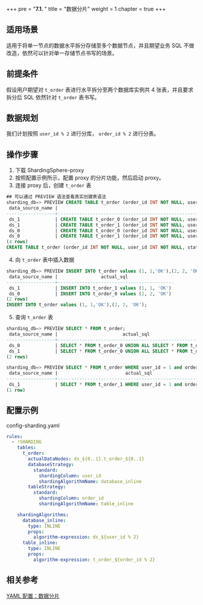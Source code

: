 +++
pre = "<b>7.1. </b>"
title = "数据分片"
weight = 1
chapter = true
+++

## 适用场景
适用于将单一节点的数据水平拆分存储至多个数据节点，并且期望业务 SQL 不做改造，依然可以针对单一存储节点书写的场景。
## 前提条件
假设用户期望对 `t_order` 表进行水平拆分至两个数据库实例共 4 张表，并且要求拆分后 SQL 依然针对 `t_order` 表书写。
## 数据规划
我们计划按照 `user_id % 2` 进行分库， `order_id % 2` 进行分表。
## 操作步骤
1. 下载 ShardingSphere-proxy
2. 按照配置示例所示，配置 proxy 的分片功能，然后启动 proxy。
3. 连接 proxy 后，创建 `t_order` 表
``` sql
## 可以通过 PREVIEW 语法查看真实创建表语法
sharding_db=> PREVIEW CREATE TABLE t_order (order_id INT NOT NULL, user_id INT NOT NULL, status VARCHAR(45) NULL, PRIMARY KEY (order_id));
 data_source_name |                                                      actual_sql
------------------+-----------------------------------------------------------------------------------------------------------------------
 ds_1             | CREATE TABLE t_order_0 (order_id INT NOT NULL, user_id INT NOT NULL, status VARCHAR(45) NULL, PRIMARY KEY (order_id))
 ds_1             | CREATE TABLE t_order_1 (order_id INT NOT NULL, user_id INT NOT NULL, status VARCHAR(45) NULL, PRIMARY KEY (order_id))
 ds_0             | CREATE TABLE t_order_0 (order_id INT NOT NULL, user_id INT NOT NULL, status VARCHAR(45) NULL, PRIMARY KEY (order_id))
 ds_0             | CREATE TABLE t_order_1 (order_id INT NOT NULL, user_id INT NOT NULL, status VARCHAR(45) NULL, PRIMARY KEY (order_id))
(4 rows)
CREATE TABLE t_order (order_id INT NOT NULL, user_id INT NOT NULL, status VARCHAR(45) NULL, PRIMARY KEY (order_id));
``` 
4. 向 `t_order` 表中插入数据
``` sql
sharding_db=> PREVIEW INSERT INTO t_order values (1, 1,'OK'),(2, 2, 'OK');
 data_source_name |                actual_sql
------------------+-------------------------------------------
 ds_1             | INSERT INTO t_order_1 values (1, 1, 'OK')
 ds_0             | INSERT INTO t_order_0 values (2, 2, 'OK')
(2 rows)
INSERT INTO t_order values (1, 1,'OK'),(2, 2, 'OK');
```
5. 查询 `t_order` 表
``` sql
sharding_db=> PREVIEW SELECT * FROM t_order;
 data_source_name |                        actual_sql
------------------+-----------------------------------------------------------
 ds_0             | SELECT * FROM t_order_0 UNION ALL SELECT * FROM t_order_1
 ds_1             | SELECT * FROM t_order_0 UNION ALL SELECT * FROM t_order_1
(2 rows)

sharding_db=> PREVIEW SELECT * FROM t_order WHERE user_id = 1 and order_id = 1;
 data_source_name |                         actual_sql
------------------+------------------------------------------------------------
 ds_1             | SELECT * FROM t_order_1 WHERE user_id = 1 and order_id = 1
(1 row)
```
## 配置示例
config-sharding.yaml
``` yaml
rules:
  - !SHARDING
    tables:
      t_order:
        actualDataNodes: ds_${0..1}.t_order_${0..1}
        databaseStrategy:
          standard:
            shardingColumn: user_id
            shardingAlgorithmName: database_inline
        tableStrategy:
          standard:
            shardingColumn: order_id
            shardingAlgorithmName: table_inline

    shardingAlgorithms:
      database_inline:
        type: INLINE
        props:
          algorithm-expression: ds_${user_id % 2}
      table_inline:
        type: INLINE
        props:
          algorithm-expression: t_order_${order_id % 2}
```
## 相关参考
[YAML 配置：数据分片](/cn/user-manual/shardingsphere-jdbc/yaml-config/rules/sharding/)